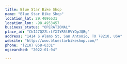 ```yaml
---
title: Blue Star Bike Shop
name: "Blue Star Bike Shop"
location_lat: 29.4096631
location_lon: -98.4953457
business_status: "OPERATIONAL"
place_id: "ChIJ7Q2ZLrtYXIYR5lRVYOpJQBg"
address: "1414 S Alamo St, San Antonio, TX 78210, USA"
website: "http://www.bluestarbikeshop.com/"
phone: "(210) 858-0331"
ogsearched: "2022-01-04"

---
```

